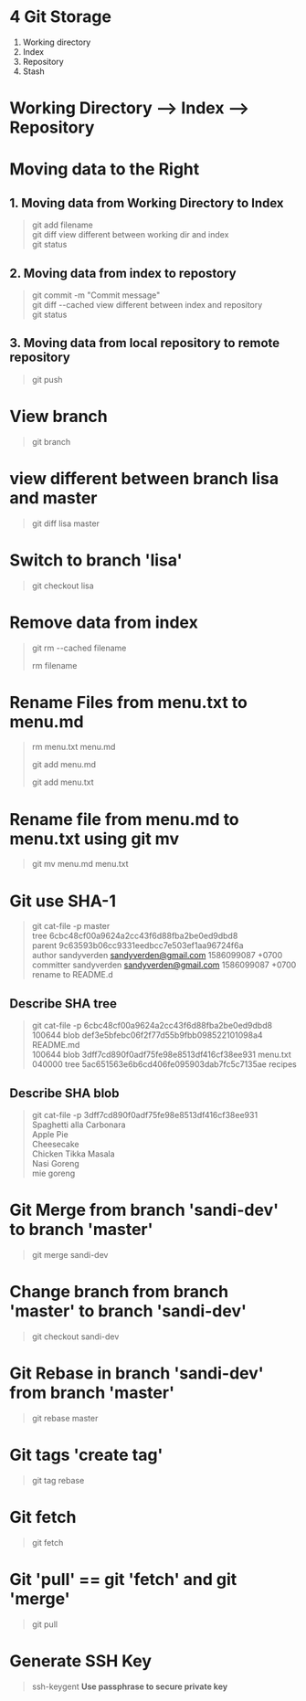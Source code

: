 # 4 Git Storage
1. Working directory
2. Index
3. Repository
4. Stash

# Working Directory --> Index --> Repository

# Moving data to the Right
## 1. Moving data from Working Directory to Index
> git add filename  
> git diff
view different between working dir and index  
> git status  

## 2. Moving data from index to repostory
> git commit -m "Commit message"  
> git diff --cached 
view different between index and repository  
> git status  

## 3. Moving data from local repository to remote repository
> git push  

# View branch
> git branch

# view different between branch lisa and master
> git diff lisa master

# Switch to branch 'lisa'
> git checkout lisa

# Remove data from index
> git rm --cached filename
>
> rm filename

# Rename Files from menu.txt to menu.md
> rm menu.txt menu.md
>
> git add menu.md
>
> git add menu.txt

# Rename file from menu.md to menu.txt using git mv
> git mv menu.md menu.txt

# Git use SHA-1 
> git cat-file -p master   
> tree 6cbc48cf00a9624a2cc43f6d88fba2be0ed9dbd8  
> parent 9c63593b06cc9331eedbcc7e503ef1aa96724f6a  
> author sandyverden <sandyverden@gmail.com> 1586099087 +0700  
> committer sandyverden <sandyverden@gmail.com> 1586099087 +0700  
> rename to README.d  

## Describe SHA tree 
> git cat-file -p 6cbc48cf00a9624a2cc43f6d88fba2be0ed9dbd8  
> 100644 blob def3e5bfebc06f2f77d55b9fbb098522101098a4    README.md  
> 100644 blob 3dff7cd890f0adf75fe98e8513df416cf38ee931    menu.txt  
> 040000 tree 5ac651563e6b6cd406fe095903dab7fc5c7135ae    recipes  

## Describe SHA blob
> git cat-file -p 3dff7cd890f0adf75fe98e8513df416cf38ee931  
> Spaghetti alla Carbonara  
> Apple Pie  
> Cheesecake  
> Chicken Tikka Masala  
> Nasi Goreng  
> mie goreng  

# Git Merge from branch 'sandi-dev' to branch 'master'
>  git merge sandi-dev

# Change branch from branch 'master' to branch 'sandi-dev'
> git checkout sandi-dev

# Git Rebase in branch 'sandi-dev' from branch 'master'
> git rebase master

# Git tags 'create tag'
> git tag rebase

# Git fetch
> git fetch

# Git 'pull' == git 'fetch' and git 'merge'
> git pull

# Generate SSH Key
> ssh-keygent
**Use passphrase to secure private key**
